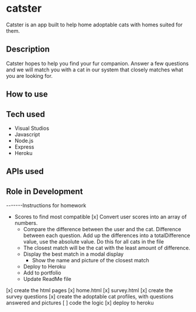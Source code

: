 # catster
Catster is an app built to help home adoptable cats with homes suited for them.

## Description
Catster hopes to help you find your fur companion. Answer a few questions and we will match you with a cat in our system that closely matches what you are looking for.

## How to use

## Tech used
- Visual Studios
- Javascript
- Node.js
- Express
- Heroku

## APIs used

## Role in Development

-------Instructions for homework

- Scores to find most compatible
    [x] Convert user scores into an array of numbers.
    - Compare the difference between the user and the cat. Difference between each question. Add up the differences into a totalDifference value, use the absolute value. Do this for all cats in the file
    - The closest match will be the cat with the least amount of difference.
    - Display the best match in a modal display
        - Show the name and picture of the closest match
    - Deploy to Heroku
    - Add to portfolio
    - Update ReadMe file

[x] create the html pages
[x] home.html
[x] survey.html
[x] create the survey questions
[x] create the adoptable cat profiles, with questions answered and pictures
[ ] code the logic
[x] deploy to heroku


